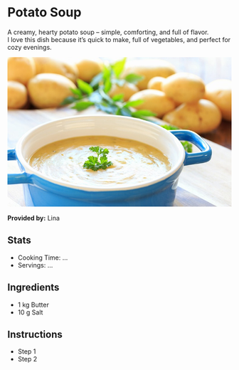 # Potato Soup
A creamy, hearty potato soup – simple, comforting, and full of flavor.  
I love this dish because it’s quick to make, full of vegetables, and perfect for cozy evenings.  

![Grünkohl](../img/potato_soup.jpg)

**Provided by:** Lina

## Stats
- Cooking Time: ...
- Servings: ...

## Ingredients
- 1 kg Butter 
- 10 g Salt

## Instructions
- Step 1
- Step 2